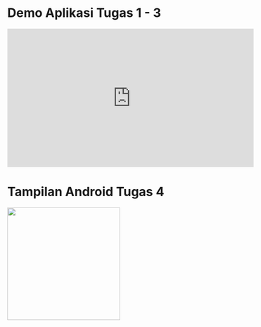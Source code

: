 
# Demo Aplikasi Tugas 1 - 3

<iframe width="560" height="315"
src="https://youtu.be/vdHiFiFU7L0" 
frameborder="0" 
allow="accelerometer; autoplay; encrypted-media; gyroscope; picture-in-picture" 
allowfullscreen></iframe>

# Tampilan Android Tugas 4

<img src="https://user-images.githubusercontent.com/31888923/79986008-9d4a1580-84d5-11ea-9dd9-988c6e798869.jpg" width="256">

